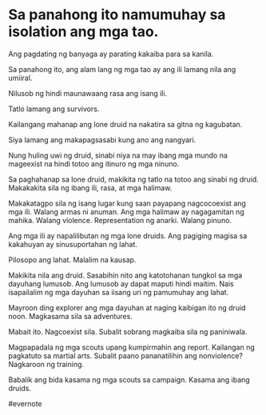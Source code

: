 # Sa panahong ito namumuhay sa isolation ang mga tao.

Ang pagdating ng banyaga ay parating kakaiba para sa kanila.

Sa panahong ito, ang alam lang ng mga tao ay ang ili lamang nila ang umiiral.

Nilusob ng hindi maunawaang rasa ang isang ili.

Tatlo lamang ang survivors.

Kailangang mahanap ang lone druid na nakatira sa gitna ng kagubatan.

Siya lamang ang makapagsasabi kung ano ang nangyari.

Nung huling uwi ng druid, sinabi niya na may ibang mga mundo na mageexist na hindi totoo ang itinuro ng mga ninuno.

Sa paghahanap sa lone druid, makikita ng tatlo na totoo ang sinabi ng druid. Makakakita sila ng ibang ili, rasa, at mga halimaw.

Makakatagpo sila ng isang lugar kung saan payapang nagcocoexist ang mga ili. Walang armas ni anuman. Ang mga halimaw ay nagagamitan ng mahika. Walang violence. Representation ng anarki. Walang pinuno.

Ang mga ili ay napalilibutan ng mga lone druids. Ang pagiging magisa sa kakahuyan ay sinusuportahan ng lahat.

Pilosopo ang lahat. Malalim na kausap.

Makikita nila ang druid. Sasabihin nito ang katotohanan tungkol sa mga dayuhang lumusob. Ang lumusob ay dapat maputi hindi maitim. Nais isapailalim ng mga dayuhan sa iisang uri ng pamumuhay ang lahat.

Mayroon ding explorer ang mga dayuhan at naging kaibigan ito ng druid noon. Magkasama sila sa adventures.

Mabait ito. Nagcoexist sila. Subalit sobrang magkaiba sila ng paniniwala.

Magpapadala ng mga scouts upang kumpirmahin ang report. Kailangan ng pagkatuto sa martial arts. Subalit paano pananatilihin ang nonviolence? Nagkaroon ng training.

Babalik ang bida kasama ng mga scouts sa campaign. Kasama ang ibang druids.

\#evernote

